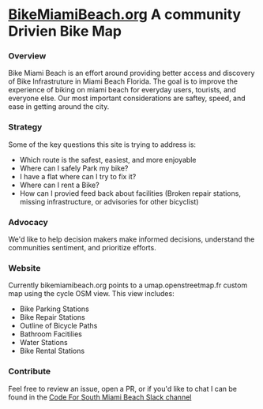 # [BikeMiamiBeach.org](https://bikemiamibeach.org/) A community Drivien Bike Map

### Overview
Bike Miami Beach is an effort around providing better access and discovery of Bike Infrastruture in Miami Beach Florida. 
The goal is to improve the experience of biking on miami beach for everyday users, tourists, and everyone else.  Our most important considerations are saftey, speed, and ease in getting around the city.

### Strategy
Some of the key questions this site is trying to address is:
- Which route is the safest, easiest, and more enjoyable
- Where can I safely Park my bike?
- I have a flat where can I try to fix it?
- Where can I rent a Bike?
- How can I provied feed back about facilities (Broken repair stations, missing infrastructure, or advisories for other bicyclist)

### Advocacy
We'd like to help decision makers make informed decisions, understand the communities sentiment, and prioritize efforts.

### Website
Currently bikemiamibeach.org points to a umap.openstreetmap.fr custom map using the cycle OSM view. This view includes:
- Bike Parking Stations
- Bike Repair Stations
- Outline of Bicycle Paths
- Bathroom Facitilies
- Water Stations
- Bike Rental Stations

### Contribute
Feel free to review an issue, open a PR, or if you'd like to chat I can be found in the [Code For South Miami Beach Slack channel](https://codeformiami.slack.com/archives/C03AUC0DV97)
